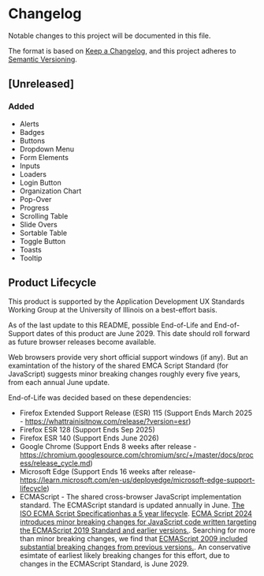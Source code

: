 # Changelog

Notable changes to this project will be documented in this file.

The format is based on [Keep a Changelog](https://keepachangelog.com/en/1.1.0/),
and this project adheres to [Semantic Versioning](https://semver.org/spec/v2.0.0.html).

## [Unreleased]

### Added

- Alerts
- Badges
- Buttons
- Dropdown Menu
- Form Elements
- Inputs
- Loaders
- Login Button
- Organization Chart
- Pop-Over
- Progress
- Scrolling Table
- Slide Overs
- Sortable Table
- Toggle Button
- Toasts
- Tooltip

## Product Lifecycle

This product is supported by the Application Development UX Standards Working Group at the University of Illinois on a best-effort basis.

As of the last update to this README, possible End-of-Life and End-of-Support dates of this product are June 2029.
This date should roll forward as future browser releases become available.

Web browsers provide very short official support windows (if any).
But an examintation of the history of the shared EMCA Script Standard (for JavaScript) suggests minor breaking changes roughly every five years, from each annual June update.

End-of-Life was decided based on these dependencies:

- Firefox Extended Support Release (ESR) 115 (Support Ends March 2025 - https://whattrainisitnow.com/release/?version=esr)
- Firefox ESR 128 (Support Ends Sep 2025)
- Firefox ESR 140 (Support Ends June 2026)
- Google Chrome (Support Ends 8 weeks after release - https://chromium.googlesource.com/chromium/src/+/master/docs/process/release_cycle.md)
- Microsoft Edge (Support Ends 16 weeks after release- https://learn.microsoft.com/en-us/deployedge/microsoft-edge-support-lifecycle)
- ECMAScript - The shared cross-browser JavaScript implementation standard. The ECMAScript standard is updated annually in June. [The ISO ECMA Script Specificationhas a 5 year lifecycle](https://www.iso.org/standard/73002.html). [ECMA Script 2024 introduces minor breaking changes for JavaScript code written targeting the ECMAScript 2019 Standard and earlier versions.](https://262.ecma-international.org/15.0/#sec-additions-and-changes-that-introduce-incompatibilities-with-prior-editions). Searching for more than minor breaking changes, we find that [ECMAScript 2009 included substantial breaking changes from previous versions.](https://en.wikipedia.org/wiki/ECMAScript_version_history). An conservative esimtate of earliest likely breaking changes for this effort, due to changes in the ECMAScript Standard, is June 2029.
